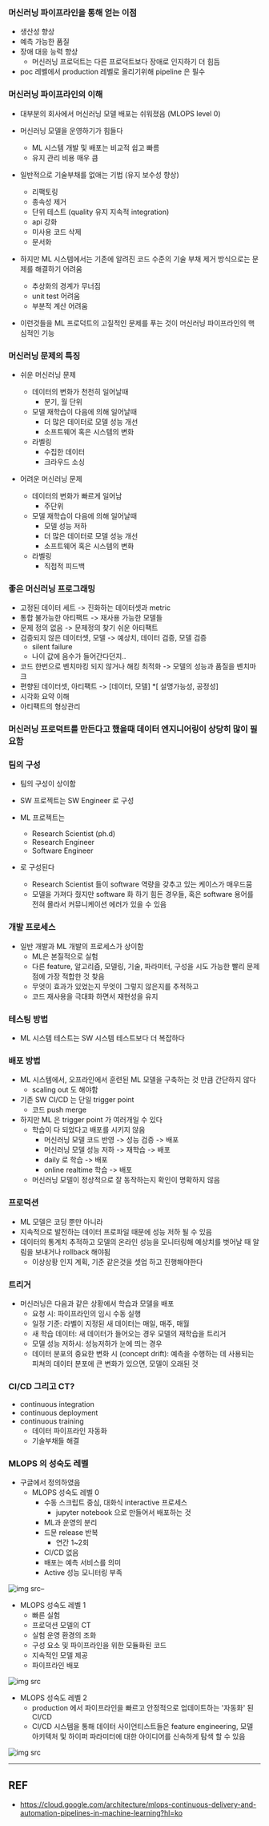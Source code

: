 ### 머신러닝 파이프라인을 통해 얻는 이점
- 생산성 향상
- 예측 가능한 품질
- 장애 대응 능력 향상
  - 머신러닝 프로덕트는 다른 프로덕트보다 장애로 인지하기 더 힘듬
- poc 레벨에서 production 레벨로 올리기위해 pipeline 은 필수

### 머신러닝 파이프라인의 이해
- 대부분의 회사에서 머신러닝 모델 배포는 쉬워졌음 (MLOPS level 0)
- 머신러닝 모델을 운영하기가 힘들다
  - ML 시스템 개발 및 배포는 비교적 쉽고 빠름
  - 유지 관리 비용 매우 큼

- 일반적으로 기술부채를 없애는 기법 (유지 보수성 향상)
  - 리팩토링
  - 종속성 제거
  - 단위 테스트 (quality 유지 지속적 integration)
  - api 강화
  - 미사용 코드 삭제
  - 문서화

- 하지만 ML 시스템에서는  기존에 알려진 코드 수준의 기술 부채 제거 방식으로는 문제를 해결하기 어려움
  - 추상화의 경계가 무너짐
  - unit test 어려움
  - 부분적 계산 어려움

- 이런것들을 ML 프로덕트의 고질적인 문제를 푸는 것이 머신러닝 파이프라인의 핵심적인 기능

### 머신러닝 문제의 특징

- 쉬운 머신러닝 문제
  - 데이터의 변화가 천천히 일어날때
    - 분기, 월 단위
  - 모델 재학습이 다음에 의해 일어날때
    - 더 많은 데이터로 모델 성능 개선
    - 소프트웨어 혹은 시스템의 변화
  - 라벨링
    - 수집한 데이터
    - 크라우드 소싱

- 어려운 머신러닝 문제
  - 데이터의 변화가 빠르게 일어남
    - 주단위
  - 모델 재학습이 다음에 의해 일어날때
    - 모델 성능 저하
    - 더 많은 데이터로 모델 성능 개선
    - 소프트웨어 혹은 시스템의 변화
  - 라벨링
    - 직접적 피드백



### 좋은 머신러닝 프로그래밍
- 고정된 데이터 세트 -> 진화하는 데이터셋과 metric
- 통합 불가능한 아티팩트 -> 재사용 가능한 모델들
- 문제 정의 없음 -> 문제정의  찾기 쉬운 아티팩트
- 검증되지 않은 데이터셋, 모델 -> 예상치, 데이터 검증, 모델 검증
  - silent failure
  - 나이 값에 음수가 들어간다던지..
- 코드 한번으로 벤치마킹 되지 않거나 해킹 최적화 -> 모델의 성능과 품질을 벤치마크
- 편향된 데이터셋, 아티팩트 -> [데이터, 모델] *[ 설명가능성, 공정성]
- 시각화 요약 이해
- 아티팩트의 형상관리


### 머신러닝 프로덕트를 만든다고 했을때 데이터 엔지니어링이 상당히 많이 필요함

### 팀의 구성

- 팀의 구성이 상이함

- SW 프로젝트는 SW Engineer 로 구성
- ML 프로젝트는
  - Research Scientist (ph.d)
  - Research Engineer
  - Software Engineer
- 로 구성된다
  - Research Scientist 들이 software 역량을 갖추고 있는 케이스가 매우드뭄
  - 모델을 가져다 줬지만 software 화 하기 힘든 경우들, 혹은 software 용어를 전혀 몰라서 커뮤니케이션 에러가 있을 수 있음

### 개발 프로세스

- 일반 개발과 ML 개발의 프로세스가 상이함
  - ML은 본질적으로 실험
  - 다른 feature, 알고리즘, 모델링, 기술, 파라미터, 구성을 시도 가능한 빨리 문제점에 가장 적합한 것 찾음
  - 무엇이 효과가 있었는지 무엇이 그렇지 않은지를 추적하고
  - 코드 재사용을 극대화 하면서 재현성을 유지

### 테스팅 방법

- ML 시스템 테스트는 SW 시스템 테스트보다 더 복잡하다

### 배포 방법
- ML 시스템에서, 오프라인에서 훈련된 ML 모델을 구축하는 것 만큼 간단하지 않다
  - scaling out 도 해야함
- 기존 SW CI/CD 는 단일 trigger point
  - 코드 push merge
- 하지만 ML 은 trigger point 가 여러개일 수 있다
  - 학습이 다 되었다고 배포를 시키지 않음
    - 머신러닝 모델 코드 반영 -> 성능 검증 -> 배포
    - 머신러닝 모델 성능 저하 -> 재학습 -> 배포
    - daily 로 학습 -> 배포
    - online realtime 학습 -> 배포
  - 머신러닝 모델이 정상적으로 잘 동작하는지 확인이 명확하지 않음

### 프로덕션
- ML 모델은 코딩 뿐만 아니라
- 지속적으로 발전하는 데이터 프로파일 때문에 성능 저하 될 수 있음
- 데이터의 통계치 추적하고 모델의 온라인 성능을 모니터링해 예상치를 벗어날 때 알림을 보내거나 rollback 해야됨
  - 이상상황 인지 계획, 기준 같은것을 셋업 하고 진행해야한다

### 트리거

- 머신러닝은 다음과 같은 상황에서 학습과 모델을 배포
  - 요청 시: 파이프라인의 임시 수동 실행
  - 일정 기준: 라벨이 지정된 새 데이터는 매일, 매주, 매월
  - 새 학습 데이터: 새 데이터가 들어오는 경우 모델의 재학습을 트리거
  - 모델 성능 저하시: 성능저하가 눈에 띄는 경우
  - 데이터 분포의 중요한 변화 시 (concept drift): 예측을 수행하는 데 사용되는 피쳐의 데이터 분포에 큰 변화가 있으면, 모델이 오래된 것


### CI/CD 그리고 CT?
- continuous integration
- continuous deployment
- continuous training
  - 데이터 파이프라인  자동화
  - 기술부채들 해결


### MLOPS 의 성숙도 레벨
- 구글에서 정의하였음
  - MLOPS 성숙도 레벨 0
    - 수동 스크립트 중심, 대화식 interactive 프로세스
      - jupyter notebook 으로 만들어서 배포하는 것
    - ML과 운영의 분리
    - 드문 release 반복
      - 연간 1~2회
    - CI/CD 없음
    - 배포는 예측 서비스를 의미
    - Active 성능 모니터링 부족

![img src](https://user-images.githubusercontent.com/49462767/226177777-3b8e940a-b776-4a56-8e24-0fcdb46b9f1c.png)–


  - MLOPS 성숙도 레벨 1
    - 빠른 실험
    - 프로덕션 모델의 CT
    - 실험 운영 환경의 조화
    - 구성 요소 및 파이프라인을 위한 모듈화된 코드
    - 지속적인 모델 제공
    - 파이프라인 배포


![img src](https://user-images.githubusercontent.com/49462767/226177858-a2715097-e432-415d-bb33-531ab5edf497.png)


  - MLOPS 성숙도 레벨 2
    - production 에서 파이프라인을 빠르고 안정적으로 업데이트하는 '자동화' 된 CI/CD
    - CI/CD 시스템을 통해 데이터 사이언티스트들은 feature engineering, 모델 아키텍처 및 하이퍼 파라미터에 대한 아이디어를 신속하게 탐색 할 수 있음


![img src](https://user-images.githubusercontent.com/49462767/226177888-37c718d2-c261-484a-ab38-e0f8c465243a.png)






---
## REF
- https://cloud.google.com/architecture/mlops-continuous-delivery-and-automation-pipelines-in-machine-learning?hl=ko
